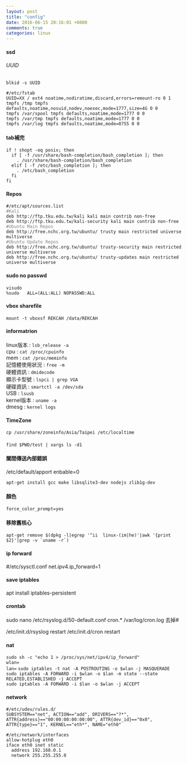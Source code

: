 ```yaml
---
layout: post
title: "config"
date: 2016-06-15 20:16:01 +0800
comments: true
categories: linux
---
```


#### ssd
###### UUID
`blkid -s UUID`
<pre><code>#/etc/fstab
UUID=XX / ext4 noatime,nodiratime,discard,errors=remount-ro 0 1
tmpfs /tmp tmpfs defaults,noatime,nosuid,nodev,noexec,mode=1777,size=4G 0 0
tmpfs /var/spool tmpfs defaults,noatime,mode=1777 0 0
tmpfs /var/tmp tmpfs defaults,noatime,mode=1777 0 0
tmpfs /var/log tmpfs defaults,noatime,mode=0755 0 0
</code></pre>

#### tab補完
<pre><code>if ! shopt -oq posix; then
  if [ -f /usr/share/bash-completion/bash_completion ]; then
    . /usr/share/bash-completion/bash_completion
  elif [ -f /etc/bash_completion ]; then
    . /etc/bash_completion
  fi
fi
</code></pre>

#### Repos
<pre><code>#/etc/apt/sources.list
<font color='grey'>#Kali</font>
deb http://ftp.tku.edu.tw/kali kali main contrib non-free
deb http://ftp.tku.edu.tw/kali-security kali main contrib non-free
<font color='grey'>#Ubuntu Main Repos</font>
deb http://free.nchc.org.tw/ubuntu/ trusty main restricted universe multiverse
<font color='grey'>#Ubuntu Update Repos</font>
deb http://free.nchc.org.tw/ubuntu/ trusty-security main restricted universe multiverse
deb http://free.nchc.org.tw/ubuntu/ trusty-updates main restricted universe multiverse
</code></pre>

#### sudo no passwd
<pre><code>visudo
%sudo   ALL=(ALL:ALL) NOPASSWD:ALL
</code></pre>

#### vbox sharefile
`mount -t vboxsf REKCAH /data/REKCAH`

#### informatrion
linux版本 : `lsb_release -a`    
cpu : `cat /proc/cpuinfo`  
mem : `cat /proc/meminfo`   
記憶體使用狀況 : `free -m`   
硬體資訊 : `dmidecode`  
顯示卡型號 : `lspci | grep VGA`  
硬碟資訊 :  `smartctl -a /dev/sda`  
USB :  `lsusb`  
kernel版本 : `uname -a`  
dmesg : `kernel logs`  

#### TimeZone
`cp /usr/share/zoneinfo/Asia/Taipei /etc/localtime`

####
`find $PWD/test | xargs ls -d1`

#### 關閉傳送內部錯誤
/etc/default/apport
enbable=0

`apt-get install gcc make libsqlite3-dev nodejs zlib1g-dev`

#### 顏色
`force_color_prompt=yes`

#### 移除舊核心
``apt-get remove $(dpkg -l|egrep '^ii  linux-(im|he)'|awk '{print $2}'|grep -v `uname -r`)``


#### ip forward
 #/etc/sysctl.conf
 net.ipv4.ip_forward=1

#### save iptables
apt install iptables-persistent


#### crontab
sudo nano /etc/rsyslog.d/50-default.conf 
cron.* /var/log/cron.log 去掉#

/etc/init.d/rsyslog restart
/etc/init.d/cron restart

#### nat
`sudo sh -c "echo 1 > /proc/sys/net/ipv4/ip_forward"`  
`wlan=`  
`lan=` 
`sudo iptables -t nat -A POSTROUTING -o $wlan -j MASQUERADE`  
`sudo iptables -A FORWARD -i $wlan -o $lan -m state --state RELATED,ESTABLISHED -j ACCEPT`  
`sudo iptables -A FORWARD -i $lan -o $wlan -j ACCEPT`  


#### network
``` 
#/etc/udev/rules.d/
SUBSYSTEM=="net", ACTION=="add", DRIVERS=="?*", ATTR{address}=="00:00:00:00:00:00", ATTR{dev_id}=="0x0", ATTR{type}=="1", KERNEL=="eth*", NAME="eth0"

#/etc/network/interfaces
allow-hotplug eth0
iface eth0 inet static
  address 192.168.0.1
  network 255.255.255.0

```   

